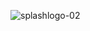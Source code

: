 ![splashlogo-02](https://cloud.githubusercontent.com/assets/17185335/21775764/4a6dbb5c-d68f-11e6-90cc-5cb98d576d22.png)
